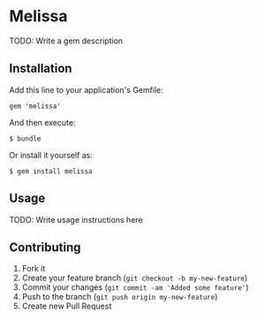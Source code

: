 # Melissa

TODO: Write a gem description

## Installation

Add this line to your application's Gemfile:

    gem 'melissa'

And then execute:

    $ bundle

Or install it yourself as:

    $ gem install melissa

## Usage

TODO: Write usage instructions here

## Contributing

1. Fork it
2. Create your feature branch (`git checkout -b my-new-feature`)
3. Commit your changes (`git commit -am 'Added some feature'`)
4. Push to the branch (`git push origin my-new-feature`)
5. Create new Pull Request
